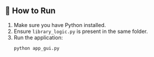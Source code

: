 
## 🚀 How to Run
1. Make sure you have Python installed.
2. Ensure `library_logic.py` is present in the same folder.
3. Run the application:
   ```bash
   python app_gui.py

